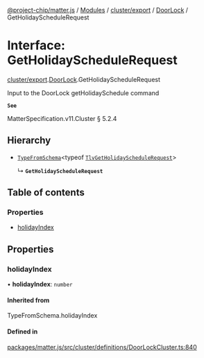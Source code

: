 [@project-chip/matter.js](../README.md) / [Modules](../modules.md) / [cluster/export](../modules/cluster_export.md) / [DoorLock](../modules/cluster_export.DoorLock.md) / GetHolidayScheduleRequest

# Interface: GetHolidayScheduleRequest

[cluster/export](../modules/cluster_export.md).[DoorLock](../modules/cluster_export.DoorLock.md).GetHolidayScheduleRequest

Input to the DoorLock getHolidaySchedule command

**`See`**

MatterSpecification.v11.Cluster § 5.2.4

## Hierarchy

- [`TypeFromSchema`](../modules/tlv_export.md#typefromschema)\<typeof [`TlvGetHolidayScheduleRequest`](../modules/cluster_export.DoorLock.md#tlvgetholidayschedulerequest)\>

  ↳ **`GetHolidayScheduleRequest`**

## Table of contents

### Properties

- [holidayIndex](cluster_export.DoorLock.GetHolidayScheduleRequest.md#holidayindex)

## Properties

### holidayIndex

• **holidayIndex**: `number`

#### Inherited from

TypeFromSchema.holidayIndex

#### Defined in

[packages/matter.js/src/cluster/definitions/DoorLockCluster.ts:840](https://github.com/project-chip/matter.js/blob/c0d55745d5279e16fdfaa7d2c564daa31e19c627/packages/matter.js/src/cluster/definitions/DoorLockCluster.ts#L840)

